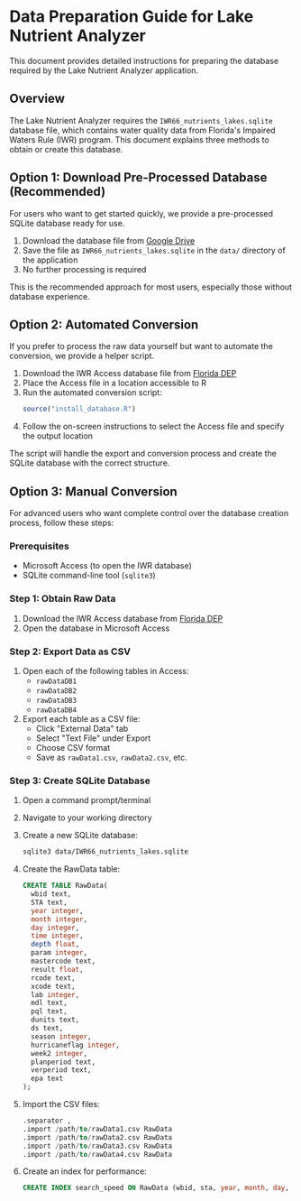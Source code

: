 # Data Preparation Guide for Lake Nutrient Analyzer

This document provides detailed instructions for preparing the database required by the Lake Nutrient Analyzer application.

## Overview

The Lake Nutrient Analyzer requires the `IWR66_nutrients_lakes.sqlite` database file, which contains water quality data from Florida's Impaired Waters Rule (IWR) program. This document explains three methods to obtain or create this database.

## Option 1: Download Pre-Processed Database (Recommended)

For users who want to get started quickly, we provide a pre-processed SQLite database ready for use.

1. Download the database file from [Google Drive](https://drive.google.com/file/d/1XU1Ggoyxxnph3UGgDpesha0VknGR4rRQ/view?usp=sharing)
2. Save the file as `IWR66_nutrients_lakes.sqlite` in the `data/` directory of the application
3. No further processing is required

This is the recommended approach for most users, especially those without database experience.

## Option 2: Automated Conversion

If you prefer to process the raw data yourself but want to automate the conversion, we provide a helper script.

1. Download the IWR Access database file from [Florida DEP](https://publicfiles.dep.state.fl.us/dear/IWR/)
2. Place the Access file in a location accessible to R
3. Run the automated conversion script:
   ```r
   source("install_database.R")
   ```
4. Follow the on-screen instructions to select the Access file and specify the output location

The script will handle the export and conversion process and create the SQLite database with the correct structure.

## Option 3: Manual Conversion

For advanced users who want complete control over the database creation process, follow these steps:

### Prerequisites
- Microsoft Access (to open the IWR database)
- SQLite command-line tool (`sqlite3`)

### Step 1: Obtain Raw Data
1. Download the IWR Access database from [Florida DEP](https://publicfiles.dep.state.fl.us/dear/IWR/)
2. Open the database in Microsoft Access

### Step 2: Export Data as CSV
1. Open each of the following tables in Access:
   - `rawDataDB1`
   - `rawDataDB2`
   - `rawDataDB3`
   - `rawDataDB4`
2. Export each table as a CSV file:
   - Click "External Data" tab
   - Select "Text File" under Export
   - Choose CSV format
   - Save as `rawData1.csv`, `rawData2.csv`, etc.

### Step 3: Create SQLite Database
1. Open a command prompt/terminal
2. Navigate to your working directory
3. Create a new SQLite database:
   ```bash
   sqlite3 data/IWR66_nutrients_lakes.sqlite
   ```
4. Create the RawData table:
   ```sql
   CREATE TABLE RawData(
     wbid text,
     STA text,
     year integer,
     month integer,
     day integer,
     time integer,
     depth float,
     param integer,
     mastercode text,
     result float,
     rcode text,
     xcode text,
     lab integer,
     mdl text,
     pql text,
     dunits text,
     ds text,
     season integer,
     hurricaneflag integer,
     week2 integer,
     planperiod text,
     verperiod text,
     epa text
   );
   ```

5. Import the CSV files:
   ```sql
   .separator ,
   .import /path/to/rawData1.csv RawData
   .import /path/to/rawData2.csv RawData
   .import /path/to/rawData3.csv RawData
   .import /path/to/rawData4.csv RawData
   ```

6. Create an index for performance:
   ```sql
   CREATE INDEX search_speed ON RawData (wbid, sta, year, month, day, mastercode, result);
   ```

